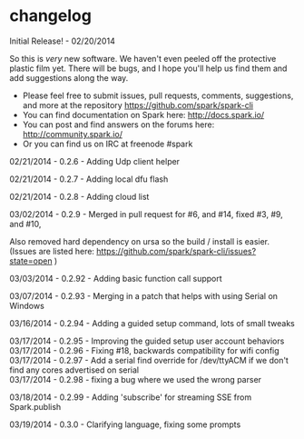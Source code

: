 changelog
=========

Initial Release! - 02/20/2014

  So this is _very_ new software.  We haven't even peeled off the protective plastic film yet.
  There will be bugs, and I hope you'll help us find them and add suggestions along the way.


* Please feel free to submit issues, pull requests, comments, suggestions, and more at the repository https://github.com/spark/spark-cli
* You can find documentation on Spark here: http://docs.spark.io/
* You can post and find answers on the forums here: http://community.spark.io/
* Or you can find us on IRC at freenode #spark


02/21/2014 - 0.2.6 - Adding Udp client helper

02/21/2014 - 0.2.7 - Adding local dfu flash

02/21/2014 - 0.2.8 - Adding cloud list

03/02/2014 - 0.2.9 - Merged in pull request for #6, and #14, fixed #3, #9, and #10,

  Also removed hard dependency on ursa so the build / install is easier.
  (Issues are listed here: https://github.com/spark/spark-cli/issues?state=open )


03/03/2014 - 0.2.92 - Adding basic function call support

03/07/2014 - 0.2.93 - Merging in a patch that helps with using Serial on Windows

03/16/2014 - 0.2.94 - Adding a guided setup command, lots of small tweaks

03/17/2014 - 0.2.95 - Improving the guided setup user account behaviors  
03/17/2014 - 0.2.96 - Fixing #18, backwards compatibility for wifi config  
03/17/2014 - 0.2.97 - Add a serial find override for /dev/ttyACM if we don't find any cores advertised on serial  
03/17/2014 - 0.2.98 - fixing a bug where we used the wrong parser

03/18/2014 - 0.2.99 - Adding 'subscribe' for streaming SSE from Spark.publish

03/19/2014 - 0.3.0 - Clarifying language, fixing some prompts
